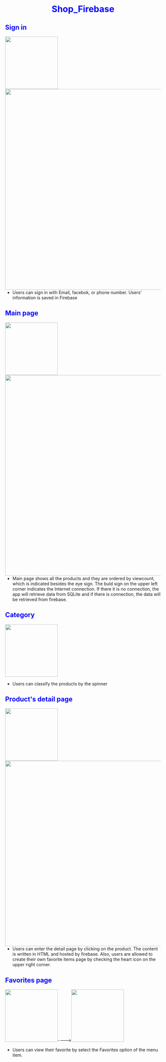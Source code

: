 # <span style="color:blue"><p style="text-align:center">**Shop_Firebase**

##  <span style="color:blue">**Sign in**

<img src="https://upload.cc/i1/2019/11/30/EDK9he.png" width=170><img src="https://upload.cc/i1/2019/11/30/jEmsbF.png" width = 650 align=right >


* Users can sign in with Email, facebok, or phone number. Users' information
  is saved in Firebase
  

##  <span style="color:blue">**Main page**
<img src="https://upload.cc/i1/2019/11/30/yfkntv.png" width=170><img src="https://upload.cc/i1/2019/11/30/FuAO7s.png" width = 650 align=right >

* Main page shows all the products and they are ordered by viewcount, which is indicated besides the eye sign. 
  The buld sign on the upper left corner indicates the Internet connection. If there it is no connection,
  the app will retrieve data from SQLite and if there is connection, the data will be retrieved from firebase.
  
##  <span style="color:blue">**Category**
 <img src="https://upload.cc/i1/2019/11/30/VpmR5u.png" width=170>
 
* Users can classify the products by the spinner
 
##  <span style="color:blue">**Product's detail page**
   <img src="https://upload.cc/i1/2019/11/30/1rzCDH.png" width=170><img src="https://upload.cc/i1/2019/11/30/KoeO0f.png" width = 600 align=right >
   
* Users can enter the detail page by clicking on the product. The content is written in HTML and hosted by firebase.
  Also, users are allowed to create their own favorite items page by checking the heart icon on the upper right corner.
  
##  <span style="color:blue">**Favorites page**
 <img src="https://upload.cc/i1/2019/11/30/Qw2ANY.png" width=170>----><img src="https://upload.cc/i1/2019/11/30/NmEuDy.png" width=170>


* Users can view their favorite by select the Favorites option of the menu item. 

  
  

